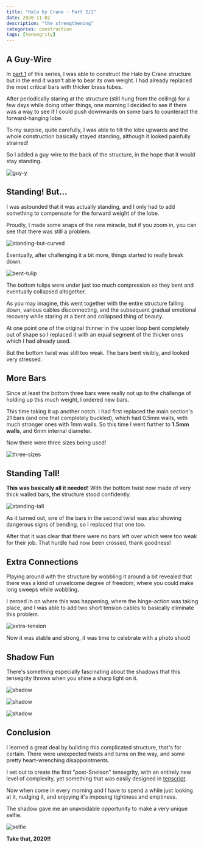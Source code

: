 ```yaml
---
title: "Halo by Crane - Part 2/2"
date: 2020-11-02
description: "the strengthening"
categories: construction
tags: [tensegrity]
---
```


## A Guy-Wire

In [part 1](/construction/2020/10/26/halo-1) of this series, I was able to construct the Halo by Crane structure but in the end it wasn't able to bear its own weight. I had already replaced the most critical bars with thicker brass tubes.

After periodically staring at the structure (still hung from the ceiling) for a few days while doing other things, one morning I decided to see if there was a way to see if I could push downwards on some bars to counteract the forward-hanging lobe. 

To my surpise, quite carefully, I was able to tilt the lobe upwards and the whole construction basically stayed standing, although it looked painfully strained!

So I added a guy-wire to the back of the structure, in the hope that it would stay standing.

![guy-y](/images/2020-11/guy-Y.jpg)

## Standing! But...

I was astounded that it was actually standing, and I only had to add something to compensate for the forward weight of the lobe.

Proudly, I made some snaps of the new miracle, but if you zoom in, you can see that there was still a problem.

![standing-but-curved](/images/2020-11/standing-but-curved.jpg)

Eventually, after challenging it a bit more, things started to really break down.

![bent-tulip](/images/2020-11/bent-tulip.jpg)

The bottom tulips were under just too much compression so they bent and eventually collapsed altogether. 

As you may imagine, this went together with the entire structure falling down, various cables disconnecting, and the subsequent gradual emotional recovery while staring at a bent and collapsed thing of beauty.

At one point one of the original thinner in the upper loop bent completely out of shape so I replaced it with an equal segment of the thicker ones which I had already used.

But the bottom twist was still too weak. The bars bent visibly, and looked very stressed.

## More Bars

Since at least the bottom three bars were really not up to the challenge of holding up this much weight, I ordered new bars.

This time taking it up another notch.  I had first replaced the main section's 21 bars (and one that completely buckled), which had 0.5mm walls, with much stronger ones with 1mm walls. So this time I went further to **1.5mm walls**, and 6mm internal diameter.

Now there were three sizes being used!

![three-sizes](/images/2020-11/three-sizes.jpg)

## Standing Tall!

**This was basically all it needed!**  With the bottom twist now made of very thick walled bars, the structure stood confidently. 

![standing-tall](/images/2020-11/standing-tall.jpg)

As it turned out, one of the bars in the second twist was also showing dangerous signs of bending, so I replaced that one too.

After that it was clear that there were no bars left over which were too weak for their job. That hurdle had now been crossed, thank goodness!

## Extra Connections

Playing around with the structure by wobbling it around a bit revealed that there was a kind of unwelcome degree of freedom, where you could make long sweeps while wobbling.

I zeroed in on where this was happening, where the hinge-action was taking place, and I was able to add two short tension cables to basically eliminate this problem.

![extra-tension](/images/2020-11/extra-tension.jpg)

Now it was stable and strong, it was time to celebrate with a photo shoot!

## Shadow Fun

There's something especially fascinating about the shadows that this tensegrity throws when you shine a sharp light on it.

![shadow](/images/2020-11/shadow-1.jpg)

![shadow](/images/2020-11/shadow-2.jpg)

![shadow](/images/2020-11/shadow-3.jpg)

## Conclusion

I learned a great deal by building this complicated structure, that's for certain. There were unexpected twists and turns on the way, and some pretty heart-wrenching disappointments.
 
I set out to create the first "post-Snelson" tensegrity, with an entirely new level of complexity, yet something that was easily designed in [tenscript](/tenscript.html).

Now when come in every morning and I have to spend a while just looking at it, nudging it, and enjoying it's imposing tightness and emptiness. 

The shadow gave me an unavoidable opportunity to make a very unique selfie.

![selfie](/images/2020-11/selfie.jpg)

**Take that, 2020!!**
